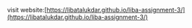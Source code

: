visit website:[https://libatalukdar.github.io/liba-assignment-3/](https://libatalukdar.github.io/liba-assignment-3/)
